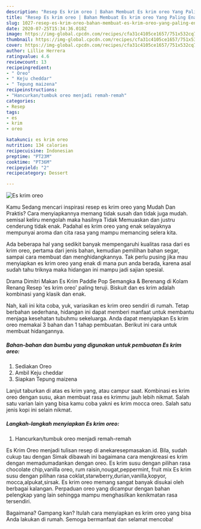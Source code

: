```yaml
---
description: "Resep Es krim oreo | Bahan Membuat Es krim oreo Yang Paling Enak"
title: "Resep Es krim oreo | Bahan Membuat Es krim oreo Yang Paling Enak"
slug: 1027-resep-es-krim-oreo-bahan-membuat-es-krim-oreo-yang-paling-enak
date: 2020-07-25T15:34:36.018Z
image: https://img-global.cpcdn.com/recipes/cfa31c4105ce1657/751x532cq70/es-krim-oreo-foto-resep-utama.jpg
thumbnail: https://img-global.cpcdn.com/recipes/cfa31c4105ce1657/751x532cq70/es-krim-oreo-foto-resep-utama.jpg
cover: https://img-global.cpcdn.com/recipes/cfa31c4105ce1657/751x532cq70/es-krim-oreo-foto-resep-utama.jpg
author: Lillie Herrera
ratingvalue: 4.6
reviewcount: 13
recipeingredient:
- " Oreo"
- " Keju cheddar"
- " Tepung maizena"
recipeinstructions:
- "Hancurkan/tumbuk oreo menjadi remah-remah"
categories:
- Resep
tags:
- es
- krim
- oreo

katakunci: es krim oreo 
nutrition: 134 calories
recipecuisine: Indonesian
preptime: "PT23M"
cooktime: "PT36M"
recipeyield: "2"
recipecategory: Dessert

---
```



![Es krim oreo](https://img-global.cpcdn.com/recipes/cfa31c4105ce1657/751x532cq70/es-krim-oreo-foto-resep-utama.jpg)

Kamu Sedang mencari inspirasi resep es krim oreo yang Mudah Dan Praktis? Cara menyiapkannya memang tidak susah dan tidak juga mudah. semisal keliru mengolah maka hasilnya Tidak Memuaskan dan justru cenderung tidak enak. Padahal es krim oreo yang enak selayaknya mempunyai aroma dan cita rasa yang mampu memancing selera kita.

Ada beberapa hal yang sedikit banyak mempengaruhi kualitas rasa dari es krim oreo, pertama dari jenis bahan, kemudian pemilihan bahan segar, sampai cara membuat dan menghidangkannya. Tak perlu pusing jika mau menyiapkan es krim oreo yang enak di mana pun anda berada, karena asal sudah tahu triknya maka hidangan ini mampu jadi sajian spesial.

Drama Dimitri Makan Es Krim Paddle Pop Semangka &amp; Berenang di Kolam Renang Resep &#39;es krim oreo&#39; paling teruji. Biskuit dan es krim adalah kombinasi yang klasik dan enak.


Nah, kali ini kita coba, yuk, variasikan es krim oreo sendiri di rumah. Tetap berbahan sederhana, hidangan ini dapat memberi manfaat untuk membantu menjaga kesehatan tubuhmu sekeluarga. Anda dapat menyiapkan Es krim oreo memakai 3 bahan dan 1 tahap pembuatan. Berikut ini cara untuk membuat hidangannya.

<!--inarticleads1-->

##### Bahan-bahan dan bumbu yang digunakan untuk pembuatan Es krim oreo:

1. Sediakan  Oreo
1. Ambil  Keju cheddar
1. Siapkan  Tepung maizena


Lanjut taburkan di atas es krim yang, atau campur saat. Kombinasi es krim oreo dengan susu, akan membuat rasa es krimmu jauh lebih nikmat. Salah satu varian lain yang bisa kamu coba yakni es krim mocca oreo. Salah satu jenis kopi ini selain nikmat. 

<!--inarticleads2-->

##### Langkah-langkah menyiapkan Es krim oreo:

1. Hancurkan/tumbuk oreo menjadi remah-remah


Es Krim Oreo menjadi tulisan resep di anekaresepmasakan.id. Bila, sudah cukup tau dengan Simak dibawah ini bagaimana cara mengkreasi es krim dengan memadumadankan dengan oreo. Es krim susu dengan pilihan rasa chocolate chip,vanilla oreo, rum raisin,nougat,peppermint, fruit mix Es krim susu dengan pilihan rasa coklat,starwberry,durian,vanilla,kopyor, mocca,alpukat,sirsak. Es krim oreo memang sangat banyak disukai oleh berbagai kalangan. Perpaduan oreo yang dicampur dengan bahan pelengkap yang lain sehingga mampu menghasilkan kenikmatan rasa tersendiri. 

Bagaimana? Gampang kan? Itulah cara menyiapkan es krim oreo yang bisa Anda lakukan di rumah. Semoga bermanfaat dan selamat mencoba!
